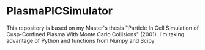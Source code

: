 # PlasmaPICSimulator

This repository is based on my Master's thesis "Particle In Cell Simulation
of Cusp-Confined Plasma With Monte Carlo Collisions" (2001). I'm taking advantage of Python and functions from Numpy and Scipy


